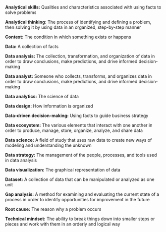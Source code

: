 **Analytical skills:** Qualities and characteristics associated with using facts to solve problems

**Analytical thinking:** The process of identifying and defining a problem, then solving it by using data in an organized, step-by-step manner

**Context:** The condition in which something exists or happens

**Data:** A collection of facts

**Data analysis:** The collection, transformation, and organization of data in order to draw conclusions, make predictions, and drive informed decision-making

**Data analyst:** Someone who collects, transforms, and organizes data in order to draw conclusions, make predictions, and drive informed decision-making

**Data analytics:** The science of data

**Data design:** How information is organized

**Data-driven decision-making:** Using facts to guide business strategy

**Data ecosystem:** The various elements that interact with one another in order to produce, manage, store, organize, analyze, and share data

**Data science:** A field of study that uses raw data to create new ways of modeling and understanding the unknown

**Data strategy:** The management of the people, processes, and tools used in data analysis

**Data visualization:** The graphical representation of data

**Dataset:** A collection of data that can be manipulated or analyzed as one unit

**Gap analysis:** A method for examining and evaluating the current state of a process in order to identify opportunities for improvement in the future

**Root cause:** The reason why a problem occurs

**Technical mindset:** The ability to break things down into smaller steps or pieces and work with them in an orderly and logical way
